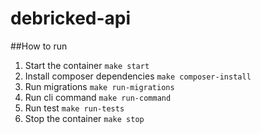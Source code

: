 # debricked-api

##How to run
1. Start the container `make start`
2. Install composer dependencies `make composer-install`
3. Run migrations `make run-migrations`
4. Run cli command `make run-command`
5. Run test `make run-tests`
6. Stop the container `make stop`